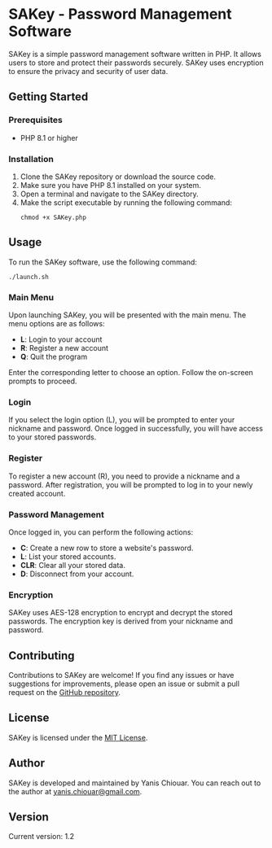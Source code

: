 # SAKey - Password Management Software

SAKey is a simple password management software written in PHP. It allows users to store and protect their passwords securely. SAKey uses encryption to ensure the privacy and security of user data.

## Getting Started

### Prerequisites

- PHP 8.1 or higher

### Installation

1. Clone the SAKey repository or download the source code.
2. Make sure you have PHP 8.1 installed on your system.
3. Open a terminal and navigate to the SAKey directory.
4. Make the script executable by running the following command:
   ```
   chmod +x SAKey.php
   ```

## Usage

To run the SAKey software, use the following command:

```
./launch.sh
```

### Main Menu

Upon launching SAKey, you will be presented with the main menu. The menu options are as follows:

- **L**: Login to your account
- **R**: Register a new account
- **Q**: Quit the program

Enter the corresponding letter to choose an option. Follow the on-screen prompts to proceed.

### Login

If you select the login option (L), you will be prompted to enter your nickname and password. Once logged in successfully, you will have access to your stored passwords.

### Register

To register a new account (R), you need to provide a nickname and a password. After registration, you will be prompted to log in to your newly created account.

### Password Management

Once logged in, you can perform the following actions:

- **C**: Create a new row to store a website's password.
- **L**: List your stored accounts.
- **CLR**: Clear all your stored data.
- **D**: Disconnect from your account.

### Encryption

SAKey uses AES-128 encryption to encrypt and decrypt the stored passwords. The encryption key is derived from your nickname and password.

## Contributing

Contributions to SAKey are welcome! If you find any issues or have suggestions for improvements, please open an issue or submit a pull request on the [GitHub repository](https://github.com/yourusername/SAKey).

## License

SAKey is licensed under the [MIT License](https://opensource.org/licenses/MIT).

## Author

SAKey is developed and maintained by Yanis Chiouar. You can reach out to the author at yanis.chiouar@gmail.com.

## Version

Current version: 1.2
